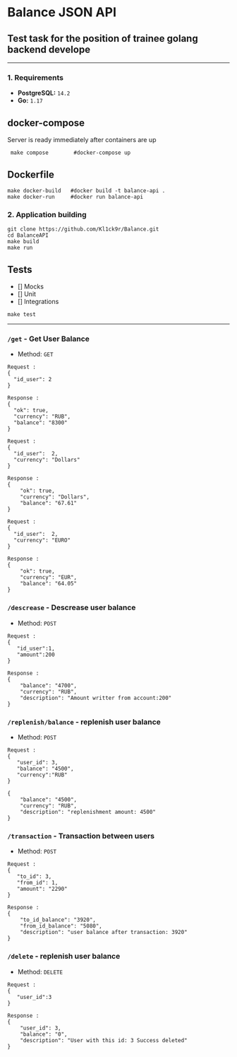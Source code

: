 # Balance JSON API
## Test task for the position of trainee golang backend develope

---
### 1. Requirements

* **PostgreSQL:** `14.2`
* **Go:** `1.17`

## docker-compose
Server is ready immediately after containers are up
```shell
 make compose        #docker-compose up
```

## Dockerfile 
```shell
make docker-build   #docker build -t balance-api .
make docker-run     #docker run balance-api
```

### 2. Application building

```shell
git clone https://github.com/Kl1ck9r/Balance.git 
cd BalanceAPI
make build 
make run 
```

## Tests
* [] Mocks
* [] Unit 
* [] Integrations 

```shell
make test 
```
---

### `/get` - Get User Balance

* Method: `GET`

```json5
Request :
{
  "id_user": 2 
}
```

```json5
Response :
{
  "ok": true,
  "currency": "RUB", 
  "balance": "8300" 
}
```

```json5
Request :
{
  "id_user":  2, 
  "currency": "Dollars"
}
```
```json5
Response :
{
    "ok": true,
    "currency": "Dollars",
    "balance": "67.61"
}
```

```json5
Request :
{
  "id_user":  2, 
  "currency": "EURO"
}
```

```json5
Response :
{
    "ok": true,
    "currency": "EUR",
    "balance": "64.05"
}
```

### `/descrease` - Descrease user balance 

* Method: `POST`


```json5
Request :
{
   "id_user":1,
   "amount":200
}
```
```json5
Response :
{
    "balance": "4700",
    "currency": "RUB",
    "description": "Amount writter from account:200"
}
```


### `/replenish/balance` -  replenish user balance 

* Method: `POST`

```json5
Request :
{
   "user_id": 3,
   "balance": "4500",
   "currency":"RUB"
}
```

```json5
{
    "balance": "4500",
    "currency": "RUB",
    "description": "replenishment amount: 4500"
}
```
### `/transaction` - Transaction between users 
* Method: `POST`

```json5
Request :
{
   "to_id": 3,
   "from_id": 1,
   "amount": "2290"
}
```

```json5
Response :
{
    "to_id_balance": "3920",
    "from_id_balance": "5080",
    "description": "user balance after transaction: 3920"
}
```

### `/delete` -  replenish user balance 

* Method: `DELETE`

```json5
Request :
{
   "user_id":3
}
```

```json5
Response :
{
    "user_id": 3,
    "balance": "0",
    "description": "User with this id: 3 Success deleted"
}
```